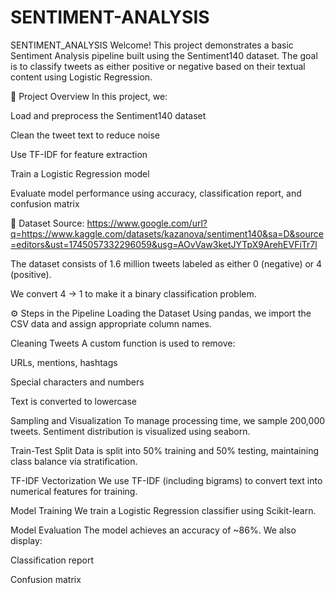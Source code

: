 # SENTIMENT-ANALYSIS
SENTIMENT_ANALYSIS
Welcome! This project demonstrates a basic Sentiment Analysis pipeline built using the Sentiment140 dataset. The goal is to classify tweets as either positive or negative based on their textual content using Logistic Regression.

📌 Project Overview In this project, we:

Load and preprocess the Sentiment140 dataset

Clean the tweet text to reduce noise

Use TF-IDF for feature extraction

Train a Logistic Regression model

Evaluate model performance using accuracy, classification report, and confusion matrix

📁 Dataset Source: https://www.google.com/url?q=https://www.kaggle.com/datasets/kazanova/sentiment140&sa=D&source=editors&ust=1745057332296059&usg=AOvVaw3ketJYTpX9ArehEVFiTr7l

The dataset consists of 1.6 million tweets labeled as either 0 (negative) or 4 (positive).

We convert 4 → 1 to make it a binary classification problem.

⚙ Steps in the Pipeline Loading the Dataset Using pandas, we import the CSV data and assign appropriate column names.

Cleaning Tweets A custom function is used to remove:

URLs, mentions, hashtags

Special characters and numbers

Text is converted to lowercase

Sampling and Visualization To manage processing time, we sample 200,000 tweets. Sentiment distribution is visualized using seaborn.

Train-Test Split Data is split into 50% training and 50% testing, maintaining class balance via stratification.

TF-IDF Vectorization We use TF-IDF (including bigrams) to convert text into numerical features for training.

Model Training We train a Logistic Regression classifier using Scikit-learn.

Model Evaluation The model achieves an accuracy of ~86%. We also display:

Classification report

Confusion matrix
